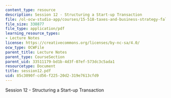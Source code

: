 ```yaml
---
content_type: resource
description: Session 12 - Structuring a Start-up Transaction
file: /ol-ocw-studio-app/courses/15-518-taxes-and-business-strategy-fall-2002/85c3090fcd56f22520d2319e7613cfd9_session12.pdf
file_size: 338877
file_type: application/pdf
learning_resource_types:
- Lecture Notes
license: https://creativecommons.org/licenses/by-nc-sa/4.0/
ocw_type: OCWFile
parent_title: Lecture Notes
parent_type: CourseSection
parent_uid: 33511179-bd1b-4d3f-07ef-573dc3c5ada1
resourcetype: Document
title: session12.pdf
uid: 85c3090f-cd56-f225-20d2-319e7613cfd9
---
```

Session 12 - Structuring a Start-up Transaction